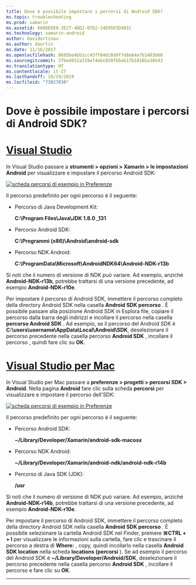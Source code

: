 ```yaml
---
title: Dove è possibile impostare i percorsi di Android SDK?
ms.topic: troubleshooting
ms.prod: xamarin
ms.assetid: 6A9DE6E9-3E27-4DD2-87D2-34E95E5D401C
ms.technology: xamarin-android
author: davidortinau
ms.author: daortin
ms.date: 11/16/2017
ms.openlocfilehash: 8685be4bb1cc45ff04dc8d9f7d8e64e7b1483b60
ms.sourcegitcommit: 2fbe4932a319af4ebc829f65eb1fb1816ba305d3
ms.translationtype: HT
ms.contentlocale: it-IT
ms.lasthandoff: 10/29/2019
ms.locfileid: "73027030"
---
```

# <a name="where-can-i-set-my-android-sdk-locations"></a>Dove è possibile impostare i percorsi di Android SDK?

# <a name="visual-studiotabwindows"></a>[Visual Studio](#tab/windows)

In Visual Studio passare a **strumenti > opzioni > Xamarin > le impostazioni Android** per visualizzare e impostare il percorso Android SDK:

[![scheda percorsi di esempio in Preferenze](android-sdk-location-images/win/01-locations-sml.png)](android-sdk-location-images/win/01-locations.png#lightbox)

Il percorso predefinito per ogni percorso è il seguente:

- Percorso di Java Development Kit: 

    **C:\\Program Files\\Java\\JDK 1.8.0 _131**

- Percorso Android SDK: 

    **C:\\Programmi (x86)\\Android\\android-sdk**

- Percorso NDK Android: 

    **C:\\ProgramData\\Microsoft\\AndroidNDK64\\Android-NDK-r13b**

Si noti che il numero di versione di NDK può variare. Ad esempio, anziché **Android-NDK-r13b**, potrebbe trattarsi di una versione precedente, ad esempio **Android-NDK-r10e**.

Per impostare il percorso di Android SDK, immettere il percorso completo della directory Android SDK nella casella **Android SDK percorso** . È possibile passare alla posizione Android SDK in Esplora file, copiare il percorso dalla barra degli indirizzi e incollare il percorso nella casella **percorso Android SDK** .
Ad esempio, se il percorso del Android SDK è **C:\\users\\username\\AppData\\Local\\Android\\SDK**, deselezionare il percorso precedente nella casella percorso **Android SDK** , incollare il percorso , quindi fare clic su **OK**.

# <a name="visual-studio-for-mactabmacos"></a>[Visual Studio per Mac](#tab/macos)

In Visual Studio per Mac passare a **preferenze > progetti > percorsi SDK > Android**. Nella pagina **Android** fare clic sulla scheda **percorsi** per visualizzare e impostare il percorso dell'SDK:

[![scheda percorsi di esempio in Preferenze](android-sdk-location-images/mac/01-locations-sml.png)](android-sdk-location-images/mac/01-locations.png#lightbox)

Il percorso predefinito per ogni percorso è il seguente:

- Percorso Android SDK: 

    **~/Library/Developer/Xamarin/android-sdk-macosx**

- Percorso NDK Android: 

    **~/Library/Developer/Xamarin/android-ndk/android-ndk-r14b**

- Percorso di Java SDK (JDK): 

    **/usr**

Si noti che il numero di versione di NDK può variare. Ad esempio, anziché **Android-NDK-r14b**, potrebbe trattarsi di una versione precedente, ad esempio **Android-NDK-r10e**.

Per impostare il percorso di Android SDK, immettere il percorso completo della directory Android SDK nella casella **Android SDK percorso** . È possibile selezionare la cartella Android SDK nel Finder, premere **&#8984;CTRL + + I** per visualizzare le informazioni sulla cartella, fare clic e trascinare il percorso a destra di **Where:** , copy, quindi incollarlo nella casella **Android SDK location** nella scheda **locations (percorsi** ). Se ad esempio il percorso del Android SDK è **~/Library/Developer/Android/SDK**, deselezionare il percorso precedente nella casella percorso **Android SDK** , incollare il percorso e fare clic su **OK**.

-----
